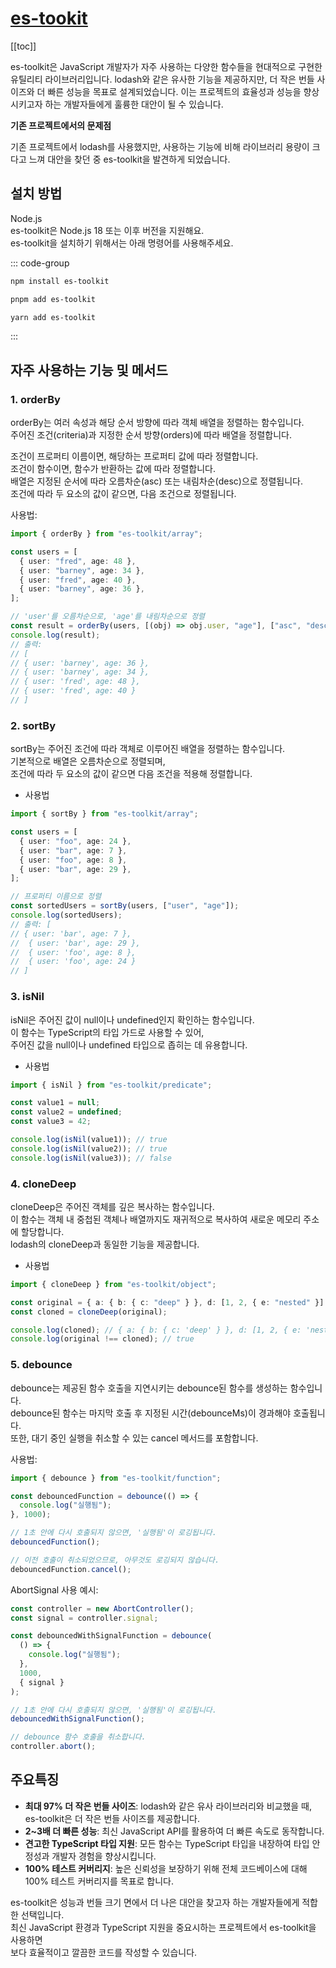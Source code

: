 # [es-tookit](https://es-toolkit.slash.page/ko/intro.html)

[[toc]]

es-toolkit은 JavaScript 개발자가 자주 사용하는 다양한 함수들을 현대적으로 구현한 유틸리티 라이브러리입니다.
lodash와 같은 유사한 기능을 제공하지만, 더 작은 번들 사이즈와 더 빠른 성능을 목표로 설계되었습니다.
이는 프로젝트의 효율성과 성능을 향상시키고자 하는 개발자들에게 훌륭한 대안이 될 수 있습니다.

**기존 프로젝트에서의 문제점**

기존 프로젝트에서 lodash를 사용했지만, 사용하는 기능에 비해 라이브러리 용량이 크다고 느껴 대안을 찾던 중 es-toolkit을 발견하게 되었습니다.

## 설치 방법

Node.js  
es-toolkit은 Node.js 18 또는 이후 버전을 지원해요.<br>
es-toolkit을 설치하기 위해서는 아래 명령어를 사용해주세요.

::: code-group

```sh [npm]
npm install es-toolkit
```

```sh [pnpm]
pnpm add es-toolkit
```

```sh [yarn]
yarn add es-toolkit
```

:::

## 자주 사용하는 기능 및 메서드

### 1. orderBy

orderBy는 여러 속성과 해당 순서 방향에 따라 객체 배열을 정렬하는 함수입니다.<br>
주어진 조건(criteria)과 지정한 순서 방향(orders)에 따라 배열을 정렬합니다.<br>

조건이 프로퍼티 이름이면, 해당하는 프로퍼티 값에 따라 정렬합니다.<br>
조건이 함수이면, 함수가 반환하는 값에 따라 정렬합니다.<br>
배열은 지정된 순서에 따라 오름차순(asc) 또는 내림차순(desc)으로 정렬됩니다.<br>
조건에 따라 두 요소의 값이 같으면, 다음 조건으로 정렬됩니다.

사용법:

```typescript
import { orderBy } from "es-toolkit/array";

const users = [
  { user: "fred", age: 48 },
  { user: "barney", age: 34 },
  { user: "fred", age: 40 },
  { user: "barney", age: 36 },
];

// 'user'를 오름차순으로, 'age'를 내림차순으로 정렬
const result = orderBy(users, [(obj) => obj.user, "age"], ["asc", "desc"]);
console.log(result);
// 출력:
// [
// { user: 'barney', age: 36 },
// { user: 'barney', age: 34 },
// { user: 'fred', age: 48 },
// { user: 'fred', age: 40 }
// ]
```

### 2. sortBy

sortBy는 주어진 조건에 따라 객체로 이루어진 배열을 정렬하는 함수입니다.<br>
기본적으로 배열은 오름차순으로 정렬되며,<br>
조건에 따라 두 요소의 값이 같으면 다음 조건을 적용해 정렬합니다.

- 사용법

```typescript
import { sortBy } from "es-toolkit/array";

const users = [
  { user: "foo", age: 24 },
  { user: "bar", age: 7 },
  { user: "foo", age: 8 },
  { user: "bar", age: 29 },
];

// 프로퍼티 이름으로 정렬
const sortedUsers = sortBy(users, ["user", "age"]);
console.log(sortedUsers);
// 출력: [
// { user: 'bar', age: 7 },
//  { user: 'bar', age: 29 },
//  { user: 'foo', age: 8 },
//  { user: 'foo', age: 24 }
// ]
```

### 3. isNil

isNil은 주어진 값이 null이나 undefined인지 확인하는 함수입니다.<br>
이 함수는 TypeScript의 타입 가드로 사용할 수 있어,<br>
주어진 값을 null이나 undefined 타입으로 좁히는 데 유용합니다.

- 사용법

```typescript
import { isNil } from "es-toolkit/predicate";

const value1 = null;
const value2 = undefined;
const value3 = 42;

console.log(isNil(value1)); // true
console.log(isNil(value2)); // true
console.log(isNil(value3)); // false
```

### 4. cloneDeep

cloneDeep은 주어진 객체를 깊은 복사하는 함수입니다.<br>
이 함수는 객체 내 중첩된 객체나 배열까지도 재귀적으로 복사하여 새로운 메모리 주소에 할당합니다.<br>
lodash의 cloneDeep과 동일한 기능을 제공합니다.

- 사용법

```typescript
import { cloneDeep } from "es-toolkit/object";

const original = { a: { b: { c: "deep" } }, d: [1, 2, { e: "nested" }] };
const cloned = cloneDeep(original);

console.log(cloned); // { a: { b: { c: 'deep' } }, d: [1, 2, { e: 'nested' }] }
console.log(original !== cloned); // true
```

### 5. debounce

debounce는 제공된 함수 호출을 지연시키는 debounce된 함수를 생성하는 함수입니다.<br>
debounce된 함수는 마지막 호출 후 지정된 시간(debounceMs)이 경과해야 호출됩니다.<br>
또한, 대기 중인 실행을 취소할 수 있는 cancel 메서드를 포함합니다.

사용법:

```typescript
import { debounce } from "es-toolkit/function";

const debouncedFunction = debounce(() => {
  console.log("실행됨");
}, 1000);

// 1초 안에 다시 호출되지 않으면, '실행됨'이 로깅됩니다.
debouncedFunction();

// 이전 호출이 취소되었으므로, 아무것도 로깅되지 않습니다.
debouncedFunction.cancel();
```

AbortSignal 사용 예시:

```typescript
const controller = new AbortController();
const signal = controller.signal;

const debouncedWithSignalFunction = debounce(
  () => {
    console.log("실행됨");
  },
  1000,
  { signal }
);

// 1초 안에 다시 호출되지 않으면, '실행됨'이 로깅됩니다.
debouncedWithSignalFunction();

// debounce 함수 호출을 취소합니다.
controller.abort();
```

## 주요특징

- **최대 97% 더 작은 번들 사이즈**: lodash와 같은 유사 라이브러리와 비교했을 때, es-toolkit은 더 작은 번들 사이즈를 제공합니다.
- **2~3배 더 빠른 성능**: 최신 JavaScript API를 활용하여 더 빠른 속도로 동작합니다.
- **견고한 TypeScript 타입 지원**: 모든 함수는 TypeScript 타입을 내장하여 타입 안정성과 개발자 경험을 향상시킵니다.
- **100% 테스트 커버리지**: 높은 신뢰성을 보장하기 위해 전체 코드베이스에 대해 100% 테스트 커버리지를 목표로 합니다.

es-toolkit은 성능과 번들 크기 면에서 더 나은 대안을 찾고자 하는 개발자들에게 적합한 선택입니다.
<br>최신 JavaScript 환경과 TypeScript 지원을 중요시하는 프로젝트에서 es-toolkit을 사용하면<br>
보다 효율적이고 깔끔한 코드를 작성할 수 있습니다.
